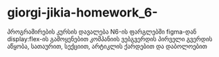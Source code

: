 # giorgi-jikia-homework_6-
პროგრამირების კურსის დავალება N6-ის ფარგლებში figma-დან display:flex-ის გამოყენებით კომპანიის ვებგვერდის პირველი გვერდის აწყობა, სათაურით, სექციით, არტიკლის ქარდებით და დაბოლოებით

